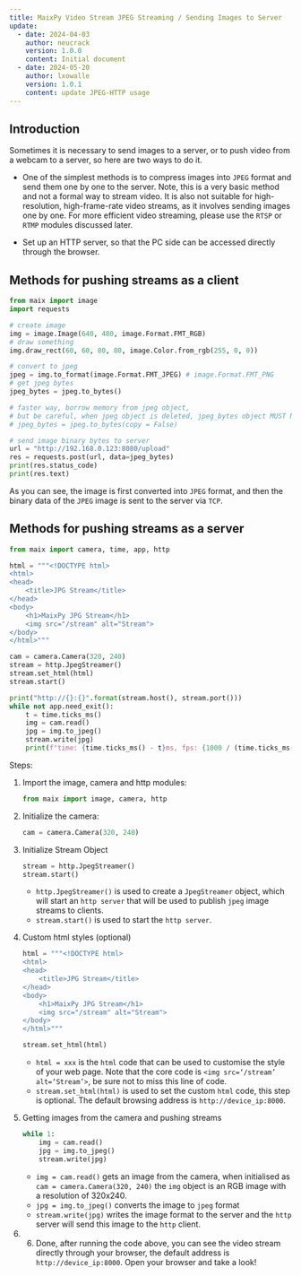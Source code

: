 ```yaml
---
title: MaixPy Video Stream JPEG Streaming / Sending Images to Server
update:
  - date: 2024-04-03
    author: neucrack
    version: 1.0.0
    content: Initial document
  - date: 2024-05-20
    author: lxowalle
    version: 1.0.1
    content: update JPEG-HTTP usage
---
```


## Introduction

Sometimes it is necessary to send images to a server, or to push video from a webcam to a server, so here are two ways to do it.

- One of the simplest methods is to compress images into `JPEG` format and send them one by one to the server. Note, this is a very basic method and not a formal way to stream video. It is also not suitable for high-resolution, high-frame-rate video streams, as it involves sending images one by one. For more efficient video streaming, please use the `RTSP` or `RTMP` modules discussed later.

- Set up an HTTP server, so that the PC side can be accessed directly through the browser.

## Methods for pushing streams as a client

```python
from maix import image
import requests

# create image
img = image.Image(640, 480, image.Format.FMT_RGB)
# draw something
img.draw_rect(60, 60, 80, 80, image.Color.from_rgb(255, 0, 0))

# convert to jpeg
jpeg = img.to_format(image.Format.FMT_JPEG) # image.Format.FMT_PNG
# get jpeg bytes
jpeg_bytes = jpeg.to_bytes()

# faster way, borrow memory from jpeg object,
# but be careful, when jpeg object is deleted, jpeg_bytes object MUST NOT be used, or program will crash
# jpeg_bytes = jpeg.to_bytes(copy = False)

# send image binary bytes to server
url = "http://192.168.0.123:8080/upload"
res = requests.post(url, data=jpeg_bytes)
print(res.status_code)
print(res.text)
```

As you can see, the image is first converted into `JPEG` format, and then the binary data of the `JPEG` image is sent to the server via `TCP`.

## Methods for pushing streams as a server

```python
from maix import camera, time, app, http

html = """<!DOCTYPE html>
<html>
<head>
    <title>JPG Stream</title>
</head>
<body>
    <h1>MaixPy JPG Stream</h1>
    <img src="/stream" alt="Stream">
</body>
</html>"""

cam = camera.Camera(320, 240)
stream = http.JpegStreamer()
stream.set_html(html)
stream.start()

print("http://{}:{}".format(stream.host(), stream.port()))
while not app.need_exit():
    t = time.ticks_ms()
    img = cam.read()
    jpg = img.to_jpeg()
    stream.write(jpg)
    print(f"time: {time.ticks_ms() - t}ms, fps: {1000 / (time.ticks_ms() - t)}")
```

Steps:

1. Import the image, camera and http modules:

   ```python
   from maix import image, camera, http
   ```

2. Initialize the camera:

   ```python
   cam = camera.Camera(320, 240)
   ```


3. Initialize Stream Object

   ```python
   stream = http.JpegStreamer()
   stream.start()
   ```

   - `http.JpegStreamer()` is used to create a `JpegStreamer` object, which will start an `http server` that will be used to publish `jpeg` image streams to clients.
   - `stream.start()` is used to start the `http server`.

4. Custom html styles (optional)

   ```python
   html = """<!DOCTYPE html>
   <html>
   <head>
       <title>JPG Stream</title>
   </head>
   <body>
       <h1>MaixPy JPG Stream</h1>
       <img src="/stream" alt="Stream">
   </body>
   </html>"""

   stream.set_html(html)
   ```

   - `html = xxx` is the `html` code that can be used to customise the style of your web page. Note that the core code is `<img src=‘/stream’ alt=‘Stream’>`, be sure not to miss this line of code.
   - `stream.set_html(html)` is used to set the custom `html` code, this step is optional. The default browsing address is `http://device_ip:8000`.

5. Getting images from the camera and pushing streams

   ```python
   while 1:
       img = cam.read()
       jpg = img.to_jpeg()
       stream.write(jpg)
   ```

   - `img = cam.read()` gets an image from the camera, when initialised as `cam = camera.Camera(320, 240)` the `img` object is an RGB image with a resolution of 320x240.
   - `jpg = img.to_jpeg()` converts the image to `jpeg` format
   - `stream.write(jpg)` writes the image format to the server and the `http` server will send this image to the `http` client.

6. 6. Done, after running the code above, you can see the video stream directly through your browser, the default address is `http://device_ip:8000`. Open your browser and take a look!


